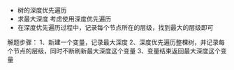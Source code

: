 - 树的深度优先遍历
- 求最大深度 考虑使用深度优先遍历
- 在深度优先遍历过程中，记录每个节点所在的层级，找到最大的层级即可

解题步骤：
1、新建一个变量，记录最大深度
2、深度优先遍历整棵树，并记录每个节点的层级，同时不断刷新最大深度这个变量
3、变量结束返回最大深度这个变量

